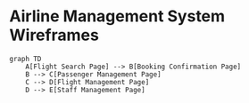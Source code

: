 # Airline Management System Wireframes

```mermaid
graph TD
    A[Flight Search Page] --> B[Booking Confirmation Page]
    B --> C[Passenger Management Page]
    C --> D[Flight Management Page]
    D --> E[Staff Management Page]
